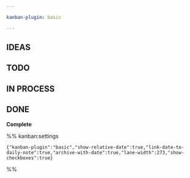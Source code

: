 ```yaml
---

kanban-plugin: basic

---
```


## IDEAS



## TODO



## IN PROCESS



## DONE

**Complete**




%% kanban:settings
```
{"kanban-plugin":"basic","show-relative-date":true,"link-date-to-daily-note":true,"archive-with-date":true,"lane-width":273,"show-checkboxes":true}
```
%%